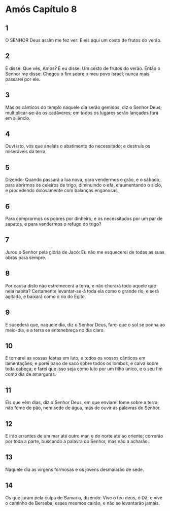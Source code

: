 # Amós Capítulo 8

## 1
O SENHOR Deus assim me fez ver: E eis aqui um cesto de frutos do verão.

## 2
E disse: Que vês, Amós? E eu disse: Um cesto de frutos do verão. Então o Senhor me disse: Chegou o fim sobre o meu povo Israel; nunca mais passarei por ele.

## 3
Mas os cânticos do templo naquele dia serão gemidos, diz o Senhor Deus; multiplicar-se-ão os cadáveres; em todos os lugares serão lançados fora em silêncio.

## 4
Ouvi isto, vós que anelais o abatimento do necessitado; e destruís os miseráveis da terra,

## 5
Dizendo: Quando passará a lua nova, para vendermos o grão, e o sábado, para abrirmos os celeiros de trigo, diminuindo o efa, e aumentando o siclo, e procedendo dolosamente com balanças enganosas,

## 6
Para comprarmos os pobres por dinheiro, e os necessitados por um par de sapatos, e para vendermos o refugo do trigo?

## 7
Jurou o Senhor pela glória de Jacó: Eu não me esquecerei de todas as suas obras para sempre.

## 8
Por causa disto não estremecerá a terra, e não chorará todo aquele que nela habita? Certamente levantar-se-á toda ela como o grande rio, e será agitada, e baixará como o rio do Egito.

## 9
E sucederá que, naquele dia, diz o Senhor Deus, farei que o sol se ponha ao meio-dia, e a terra se entenebreça no dia claro.

## 10
E tornarei as vossas festas em luto, e todos os vossos cânticos em lamentações; e porei pano de saco sobre todos os lombos, e calva sobre toda cabeça; e farei que isso seja como luto por um filho único, e o seu fim como dia de amarguras.

## 11
Eis que vêm dias, diz o Senhor Deus, em que enviarei fome sobre a terra; não fome de pão, nem sede de água, mas de ouvir as palavras do Senhor.

## 12
E irão errantes de um mar até outro mar, e do norte até ao oriente; correrão por toda a parte, buscando a palavra do Senhor, mas não a acharão.

## 13
Naquele dia as virgens formosas e os jovens desmaiarão de sede.

## 14
Os que juram pela culpa de Samaria, dizendo: Vive o teu deus, ó Dã; e vive o caminho de Berseba; esses mesmos cairão, e não se levantarão jamais.

